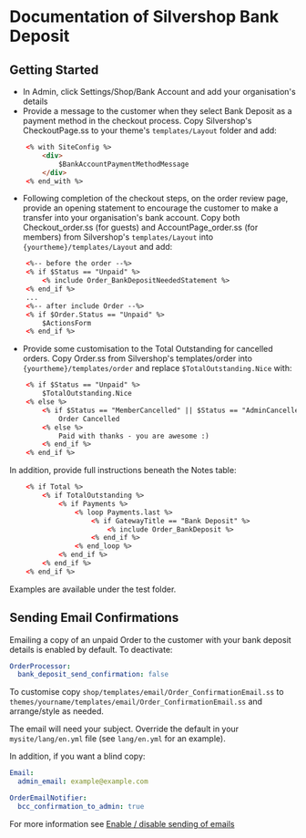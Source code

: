 # Documentation of Silvershop Bank Deposit

## Getting Started
* In Admin, click Settings/Shop/Bank Account and add your organisation's details
* Provide a message to the customer when they select Bank Deposit as a payment method in the checkout process.  Copy Silvershop's CheckoutPage.ss to your theme's `templates/Layout` folder and add:
```html
    <% with SiteConfig %>
        <div>
            $BankAccountPaymentMethodMessage
        </div>
    <% end_with %>
```
* Following completion of the checkout steps, on the order review page, provide an opening statement to encourage the customer to make a transfer into your organisation's bank account.  Copy both Checkout_order.ss (for guests) and AccountPage_order.ss (for members) from Silvershop's `templates/Layout` into `{yourtheme}/templates/Layout` and add:
```html
    <%-- before the order --%>
    <% if $Status == "Unpaid" %>
        <% include Order_BankDepositNeededStatement %>
    <% end_if %>
    ...
    <%-- after include Order --%>
    <% if $Order.Status == "Unpaid" %>
        $ActionsForm
    <% end_if %>
```
* Provide some customisation to the Total Outstanding for cancelled orders.  Copy Order.ss from Silvershop's templates/order into `{yourtheme}/templates/order` and replace `$TotalOutstanding.Nice` with:
```html
    <% if $Status == "Unpaid" %>
        $TotalOutstanding.Nice
    <% else %>
        <% if $Status == "MemberCancelled" || $Status == "AdminCancelled" %>
            Order Cancelled
        <% else %>
            Paid with thanks - you are awesome :)
        <% end_if %>
    <% end_if %>
```
In addition, provide full instructions beneath the Notes table:
```html
    <% if Total %>
        <% if TotalOutstanding %>
            <% if Payments %>
                <% loop Payments.last %>
                    <% if GatewayTitle == "Bank Deposit" %>
                        <% include Order_BankDeposit %>
                    <% end_if %>
                <% end_loop %>
            <% end_if %>
        <% end_if %>
    <% end_if %>
```

Examples are available under the test folder.

## Sending Email Confirmations
Emailing a copy of an unpaid Order to the customer with your bank deposit details is enabled by default.  To deactivate:
```yml
OrderProcessor:
  bank_deposit_send_confirmation: false
```
To customise copy `shop/templates/email/Order_ConfirmationEmail.ss` to `themes/yourname/templates/email/Order_ConfirmationEmail.ss` and arrange/style as needed.

The email will need your subject.  Override the default in your `mysite/lang/en.yml` file (see `lang/en.yml` for an example).

In addition, if you want a blind copy:
```yml
Email:
  admin_email: example@example.com

OrderEmailNotifier:
  bcc_confirmation_to_admin: true
```
For more information see [Enable / disable sending of emails](https://github.com/silvershop/silvershop-core/blob/master/docs/en/02_Customisation/Emails.md)
